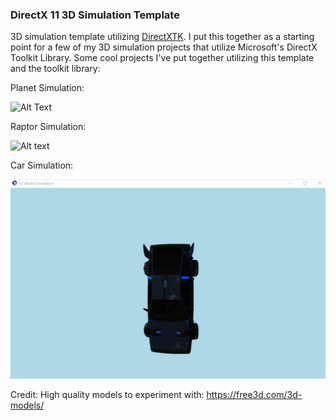 ### DirectX 11 3D Simulation Template

3D simulation template utilizing [DirectXTK](https://github.com/microsoft/DirectXTK). I put this together as a starting point for a few of my 3D simulation projects that utilize Microsoft's DirectX Toolkit Library. Some cool projects I've put together utilizing this template and the toolkit library: 

Planet Simulation: 

![Alt Text](assets/planet-large.gif)

Raptor Simulation:

![Alt text](assets/raptor-large.gif)

Car Simulation:

![Alt text](assets/car-large.gif)

Credit:
High quality models to experiment with: https://free3d.com/3d-models/